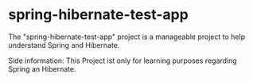 # spring-hibernate-test-app

The "spring-hibernate-test-app" project is a manageable project to help understand Spring and Hibernate.

Side information: This Project ist only for learning purposes regarding Spring an Hibernate.
